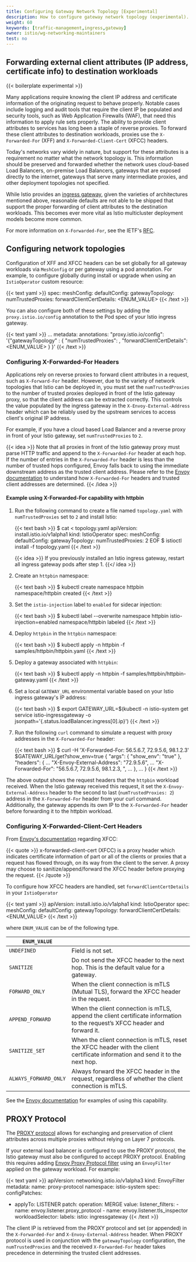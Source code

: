 ```yaml
---
title: Configuring Gateway Network Topology [Experimental]
description: How to configure gateway network topology (experimental).
weight: 60
keywords: [traffic-management,ingress,gateway]
owner: istio/wg-networking-maintainers
test: no
---
```


## Forwarding external client attributes (IP address, certificate info) to destination workloads

{{< boilerplate experimental >}}

Many applications require knowing the client IP address and certificate information of the originating request to behave
properly. Notable cases include logging and audit tools that require the client IP be populated and security tools,
such as Web Application Firewalls (WAF), that need this information to apply rule sets properly. The ability to
provide client attributes to services has long been a staple of reverse proxies. To forward these client
attributes to destination workloads, proxies use the `X-Forwarded-For` (XFF) and `X-Forwarded-Client-Cert` (XFCC) headers.

Today's networks vary widely in nature, but support for these attributes is a requirement no matter what the network topology is.
This information should be preserved
and forwarded whether the network uses cloud-based Load Balancers, on-premise Load Balancers, gateways that are
exposed directly to the internet, gateways that serve many intermediate proxies, and other deployment topologies not
specified.

While Istio provides an [ingress gateway](/docs/tasks/traffic-management/ingress/ingress-control/), given the varieties
of architectures mentioned above, reasonable defaults are not able to be shipped that support the proper forwarding of
client attributes to the destination workloads.
This becomes ever more vital as Istio multicluster deployment models become more common.

For more information on `X-Forwarded-For`, see the IETF's [RFC](https://tools.ietf.org/html/rfc7239).

## Configuring network topologies

Configuration of XFF and XFCC headers can be set globally for all gateway workloads via `MeshConfig` or per gateway using
a pod annotation. For example, to configure globally during install or upgrade when using an `IstioOperator` custom resource:

{{< text yaml >}}
spec:
  meshConfig:
    defaultConfig:
      gatewayTopology:
        numTrustedProxies: <VALUE>
        forwardClientCertDetails: <ENUM_VALUE>
{{< /text >}}

You can also configure both of these settings by adding the `proxy.istio.io/config` annotation to the Pod spec
of your Istio ingress gateway.

{{< text yaml >}}
...
  metadata:
    annotations:
      "proxy.istio.io/config": '{"gatewayTopology" : { "numTrustedProxies": <VALUE>, "forwardClientCertDetails": <ENUM_VALUE> } }'
{{< /text >}}

### Configuring X-Forwarded-For Headers

Applications rely on reverse proxies to forward client attributes in a request, such as `X-Forward-For` header. However, due to the variety of network
topologies that Istio can be deployed in, you must set the `numTrustedProxies` to the number of trusted proxies deployed in front
of the Istio gateway proxy, so that the client address can be extracted correctly.
This controls the value populated by the ingress gateway in the `X-Envoy-External-Address` header
which can be reliably used by the upstream services to access client's original IP address.

For example, if you have a cloud based Load Balancer and a reverse proxy in front of your Istio gateway, set `numTrustedProxies` to `2`.

{{< idea >}}
Note that all proxies in front of the Istio gateway proxy must parse HTTP traffic and append to the `X-Forwarded-For`
header at each hop. If the number of entries in the `X-Forwarded-For` header is less than the number of
trusted hops configured, Envoy falls back to using the immediate downstream address as the trusted
client address. Please refer to the [Envoy documentation](https://www.envoyproxy.io/docs/envoy/latest/configuration/http/http_conn_man/headers#x-forwarded-for)
to understand how `X-Forwarded-For` headers and trusted client addresses are determined.
{{< /idea >}}

#### Example using X-Forwarded-For capability with httpbin

1. Run the following command to create a file named `topology.yaml` with `numTrustedProxies` set to `2` and install Istio:

    {{< text bash >}}
    $ cat <<EOF > topology.yaml
    apiVersion: install.istio.io/v1alpha1
    kind: IstioOperator
    spec:
      meshConfig:
        defaultConfig:
          gatewayTopology:
            numTrustedProxies: 2
    EOF
    $ istioctl install -f topology.yaml
    {{< /text >}}

    {{< idea >}}
    If you previously installed an Istio ingress gateway, restart all ingress gateway pods after step 1.
    {{</ idea >}}

1. Create an `httpbin` namespace:

    {{< text bash >}}
    $ kubectl create namespace httpbin
    namespace/httpbin created
    {{< /text >}}

1. Set the `istio-injection` label to `enabled` for sidecar injection:

    {{< text bash >}}
    $ kubectl label --overwrite namespace httpbin istio-injection=enabled
    namespace/httpbin labeled
    {{< /text >}}

1. Deploy `httpbin` in the `httpbin` namespace:

    {{< text bash >}}
    $ kubectl apply -n httpbin -f samples/httpbin/httpbin.yaml
    {{< /text >}}

1. Deploy a gateway associated with `httpbin`:

    {{< text bash >}}
    $ kubectl apply -n httpbin -f samples/httpbin/httpbin-gateway.yaml
    {{< /text >}}

1. Set a local `GATEWAY_URL` environmental variable based on your Istio ingress gateway's IP address:

    {{< text bash >}}
    $ export GATEWAY_URL=$(kubectl -n istio-system get service istio-ingressgateway -o jsonpath='{.status.loadBalancer.ingress[0].ip}')
    {{< /text >}}

1. Run the following `curl` command to simulate a request with proxy addresses in the `X-Forwarded-For` header:

    {{< text bash >}}
    $ curl -H 'X-Forwarded-For: 56.5.6.7, 72.9.5.6, 98.1.2.3' $GATEWAY_URL/get?show_env=true
    {
      "args": {
        "show_env": "true"
      },
      "headers": {
        ...
        "X-Envoy-External-Address": "72.9.5.6",
        ...
        "X-Forwarded-For": "56.5.6.7, 72.9.5.6, 98.1.2.3, <YOUR GATEWAY IP>",
        ...
      },
      ...
    }
    {{< /text >}}

The above output shows the request headers that the `httpbin` workload received. When the Istio gateway received this request, it set the `X-Envoy-External-Address` header to the second to last (`numTrustedProxies: 2`) address in the `X-Forwarded-For` header from your curl command. Additionally, the gateway appends its own IP to the
`X-Forwarded-For` header before forwarding it to the httpbin workload.

### Configuring X-Forwarded-Client-Cert Headers

From [Envoy's documentation](https://www.envoyproxy.io/docs/envoy/latest/configuration/http/http_conn_man/headers#x-forwarded-client-cert)
regarding XFCC:

{{< quote >}}
x-forwarded-client-cert (XFCC) is a proxy header which indicates certificate information of part or all of the clients
or proxies that a request has flowed through, on its way from the client to the server. A proxy may choose to
sanitize/append/forward the XFCC header before proxying the request.
{{< /quote >}}

To configure how XFCC headers are handled, set `forwardClientCertDetails` in your `IstioOperator`

{{< text yaml >}}
apiVersion: install.istio.io/v1alpha1
kind: IstioOperator
spec:
  meshConfig:
    defaultConfig:
      gatewayTopology:
        forwardClientCertDetails: <ENUM_VALUE>
{{< /text >}}

where `ENUM_VALUE` can be of the following type.

| `ENUM_VALUE`          |                                                                                                                                |
|-----------------------|--------------------------------------------------------------------------------------------------------------------------------|
| `UNDEFINED`           | Field is not set.                                                                                                              |
| `SANITIZE`            | Do not send the XFCC header to the next hop. This is the default value for a gateway.                                          |
| `FORWARD_ONLY`        | When the client connection is mTLS (Mutual TLS), forward the XFCC header in the request.                                       |
| `APPEND_FORWARD`      | When the client connection is mTLS, append the client certificate information to the request’s XFCC header and forward it.     |
| `SANITIZE_SET`        | When the client connection is mTLS, reset the XFCC header with the client certificate information and send it to the next hop. |
| `ALWAYS_FORWARD_ONLY` | Always forward the XFCC header in the request, regardless of whether the client connection is mTLS.                            |

See the [Envoy documentation](https://www.envoyproxy.io/docs/envoy/latest/configuration/http/http_conn_man/headers#x-forwarded-client-cert)
for examples of using this capability.

## PROXY Protocol

The [PROXY protocol](https://www.haproxy.org/download/1.8/doc/proxy-protocol.txt) allows for exchanging and preservation of client attributes across multiple proxies without relying on Layer 7 protocols.

If your external load balancer is configured to use the PROXY protocol, the Istio gateway must also be configured to accept PROXY protocol. Enabling this requires adding [Envoy Proxy Protocol filter](https://www.envoyproxy.io/docs/envoy/latest/configuration/listeners/listener_filters/proxy_protocol) using an `EnvoyFilter` applied on the gateway workload. For example:

{{< text yaml >}}
apiVersion: networking.istio.io/v1alpha3
kind: EnvoyFilter
metadata:
  name: proxy-protocol
  namespace: istio-system
spec:
  configPatches:
  - applyTo: LISTENER
    patch:
      operation: MERGE
      value:
        listener_filters:
        - name: envoy.listener.proxy_protocol
        - name: envoy.listener.tls_inspector
  workloadSelector:
    labels:
      istio: ingressgateway
{{< /text >}}

The client IP is retrieved from the PROXY protocol and set (or appended) in the `X-Forwarded-For` and `X-Envoy-External-Address` header. When PROXY protocol is used in conjunction with the `gatewayTopology` configuration, the `numTrustedProxies` and the received `X-Forwarded-For` header takes precedence in determining the trusted client addresses.
